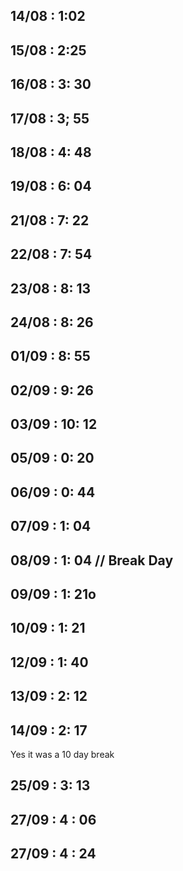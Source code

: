 ## 14/08 : 1:02

## 15/08 : 2:25

## 16/08 : 3: 30

## 17/08 : 3; 55

## 18/08 : 4: 48

## 19/08 : 6: 04

## 21/08 : 7: 22

## 22/08 : 7: 54

## 23/08 : 8: 13

## 24/08 : 8: 26

## 01/09 : 8: 55

## 02/09 : 9: 26

## 03/09 : 10: 12

<!-- AI SKIPPED -->
<!-- PART 2 -->

## 05/09 : 0: 20

## 06/09 : 0: 44

## 07/09 : 1: 04

## 08/09 : 1: 04 // Break Day

## 09/09 : 1: 21o

## 10/09 : 1: 21

## 12/09 : 1: 40

## 13/09 : 2: 12

## 14/09 : 2: 17

Yes it was a 10 day break

## 25/09 : 3: 13

## 27/09 : 4 : 06

## 27/09 : 4 : 24

<!--

http://localhost:3000/videos/ce723dd5-2cf8-45b4-afcc-5f1d87e0873a
 -->
